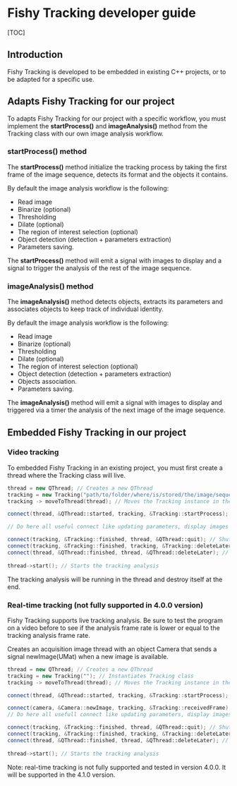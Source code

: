 # Fishy Tracking developer guide

[TOC]



## Introduction

Fishy Tracking is developed to be embedded in existing C++ projects, or to be adapted for a specific use.

## Adapts Fishy Tracking for our project

To adapts Fishy Tracking for our project with a specific workflow, you must implement the **startProcess()** and **imageAnalysis()** method from the Tracking class with our own image analysis workflow.

### startProcess() method

The **startProcess()** method initialize the tracking process by taking the first frame of the image sequence, detects its format and the objects it contains. 

By default the image analysis workflow is the following:

- Read image
- Binarize (optional)
- Thresholding
- Dilate (optional)
- The region of interest selection (optional)
- Object detection (detection + parameters extraction)
- Parameters saving.

The **startProcess()** method will emit a signal with images to display and a signal to trigger the analysis of the rest of the image sequence.

### imageAnalysis() method

The **imageAnalysis()** method detects objects, extracts its parameters and associates objects to keep track of individual identity.

By default the image analysis workflow is the following:

- Read image
- Binarize (optional)
- Thresholding
- Dilate (optional)
- The region of interest selection (optional)
- Object detection (detection + parameters extraction)
- Objects association.
- Parameters saving.

The **imageAnalysis()** method will emit a signal with images to display and triggered via a timer the analysis of the next image of the image sequence.



## Embedded Fishy Tracking in our project

### Video tracking

To embedded Fishy Tracking in an existing project, you must first create a thread where the Tracking class will live.

```C++ 
thread = new QThread; // Creates a new QThread
tracking = new Tracking("path/to/folder/where/is/stored/the/image/sequence"); // Instantiates Tracking class
tracking -> moveToThread(thread); // Moves the Tracking instance in the new QThread

connect(thread, &QThread::started, tracking, &Tracking::startProcess); // Starts the tracking analysis when the thread start

// Do here all useful connect like updating parameters, display images etc...

connect(tracking, &Tracking::finished, thread, &QThread::quit); // Shut down the thread when the tracking analysis is finished 
connect(tracking, &Tracking::finished, tracking, &Tracking::deleteLater); // Deletes the Tracking instance when the tracking analysis is finished
connect(thread, &QThread::finished, thread, &QThread::deleteLater); // Thread will be deleted only after it has fully shut down 
        
thread->start(); // Starts the tracking analysis
```

The tracking analysis will be running in the thread and destroy itself at the end.

### Real-time tracking (not fully supported in 4.0.0 version)

Fishy Tracking supports live tracking analysis. Be sure to test the program on a video before to see if the analysis frame rate is lower or equal to the tracking analysis frame rate.

Creates an acquisition image thread with an object Camera that sends a signal newImage(UMat) when a new image is available. 

```c++
thread = new QThread; // Creates a new QThread
tracking = new Tracking(""); // Instantiates Tracking class
tracking -> moveToThread(thread); // Moves the Tracking instance in the new QThread

connect(thread, &QThread::started, tracking, &Tracking::startProcess); // Starts the tracking analysis when the thread start

connect(camera, &Camera::newImage, tracking, &Tracking::receivedFrame);
// Do here all usefull connect like updating parameters, display images etc...

connect(tracking, &Tracking::finished, thread, &QThread::quit); // Shut down the thread when the tracking analysis is finished 
connect(tracking, &Tracking::finished, tracking, &Tracking::deleteLater); // Deletes the Tracking instance when the tracking analysis is finished
connect(thread, &QThread::finished, thread, &QThread::deleteLater); // Thread will be deleted only after it has fully shut down 
        
thread->start(); // Starts the tracking analysis
```

Note: real-time tracking is not fully supported and tested in version 4.0.0. It will be supported in the 4.1.0 version.